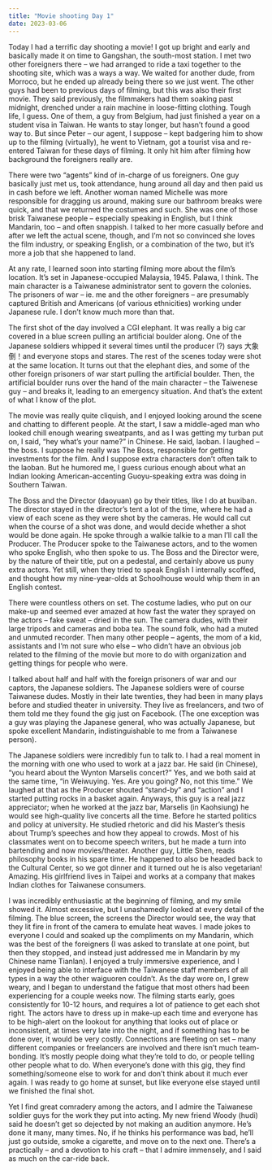 ```yaml
---
title: "Movie shooting Day 1"
date: 2023-03-06
---
```


Today I had a terrific day shooting a movie! I got up bright and early
and basically made it on time to Gangshan, the south-most station. I met two
other foreigners there – we had arranged to ride a taxi together to the
shooting site, which was a ways a way. We waited for another dude, from
Morroco, but he ended up already being there so we just went. The other guys had
been to previous days of filming, but this was also their first movie. They
said previously, the filmmakers had them soaking past midnight, drenched under
a rain machine in loose-fitting clothing. Tough life, I guess. One of them, a guy
from Belgium, had just finished a year on a student visa in Taiwan. He wants to
stay longer, but hasn’t found a good way to. But since Peter – our agent, I suppose
– kept badgering him to show up to the filming (virtually), he went to Vietnam,
got a tourist visa and re-entered Taiwan for these days of filming. It only hit
him after filming how background the foreigners really are.


There were two “agents” kind of in-charge of us foreigners. One guy
basically just met us, took attendance, hung around all day and then paid us in
cash before we left. Another woman named Michelle was more responsible for
dragging us around, making sure our bathroom breaks were quick, and that we
returned the costumes and such. She was one of those brisk Taiwanese people –
especially speaking in English, but I think Mandarin, too – and often snappish.
I talked to her more casually before and after we left the actual scene,
though, and I’m not so convinced she loves the film industry, or speaking
English, or a combination of the two, but it’s more a job that she happened to
land.


At any rate, I learned soon into starting filming more about the film’s
location. It’s set in Japanese-occupied Malaysia, 1945. Palawa, I think. The
main character is a Taiwanese administrator sent to govern the colonies. The
prisoners of war – ie. me and the other foreigners – are presumably captured
British and Americans (of various ethnicities) working under Japanese rule. I
don’t know much more than that. 


The first shot of the day involved a CGI elephant. It was really a big
car covered in a blue screen pulling an artificial boulder along. One of the
Japanese soldiers whipped it several times until the producer (?) says 大象倒！and everyone stops and stares. The rest of the scenes today were shot at
the same location. It turns out that the elephant dies, and some of the other
foreign prisoners of war start pulling the artificial boulder. Then, the
artificial boulder runs over the hand of the main character – the Taiwenese guy
– and breaks it, leading to an emergency situation. And that’s the extent of
what I know of the plot.


The
movie was really quite cliquish, and I enjoyed looking around the scene and
chatting to different people. At the start, I saw a middle-aged man who looked
chill enough wearing sweatpants, and as I was getting my turban put on, I said,
“hey what’s your name?” in Chinese. He said, laoban. I laughed – the boss.
I suppose he really was The Boss, responsible for getting investments for the
film. And I suppose extra characters don’t often talk to the laoban. But
he humored me, I guess curious enough about what an Indian looking American-accenting
Guoyu-speaking extra was doing in Southern Taiwan. 


The Boss
and the Director (daoyuan) go by their titles, like I do at buxiban.
The director stayed in the director’s tent a lot of the time, where he had a
view of each scene as they were shot by the cameras. He would call cut when
the course of a shot was done, and would decide whether a shot would be done again.
He spoke through a walkie talkie to a man I’ll call the Producer. The Producer
spoke to the Taiwanese actors, and to the women who spoke English, who then
spoke to us. The Boss and the Director were, by the nature of their title, put
on a pedestal, and certainly above us puny extra actors. Yet still, when they
tried to speak English I internally scoffed, and thought how my nine-year-olds at
Schoolhouse would whip them in an English contest.


There were
countless others on set. The costume ladies, who put on our make-up and seemed
ever amazed at how fast the water they sprayed on the actors – fake sweat –
dried in the sun. The camera dudes, with their large tripods and cameras and boba
tea. The sound folk, who had a muted and unmuted recorder. Then many other
people – agents, the mom of a kid, assistants and I’m not sure who else – who didn’t
have an obvious job related to the filming of the movie but more to do with
organization and getting things for people who were.


I talked
about half and half with the foreign prisoners of war and our captors, the Japanese
soldiers. The Japanese soldiers were of course Taiwanese dudes. Mostly in their
late twenties, they had been in many plays before and studied theater in university.
They live as freelancers, and two of them told me they found the gig just on Facebook.
(The one exception was a guy was playing the Japanese general, who was actually
Japanese, but spoke excellent Mandarin, indistinguishable to me from a Taiwanese
person).


The
Japanese soldiers were incredibly fun to talk to. I had a real moment in the
morning with one who used to work at a jazz bar. He said (in Chinese), “you heard
about the Wynton Marselis concert?” Yes, and we both said at the same time, “in
Weiwuying. Yes. Are you going? No, not this time.” We laughed at that as the Producer
shouted “stand-by” and “action” and I started putting rocks in a basket again. Anyways,
this guy is a real jazz appreciator; when he worked at the jazz bar, Marselis
(in Kaohsiung) he would see high-quality live concerts all the time. Before he
started politics and policy at university. He studied rhetoric and did his
Master’s thesis about Trump’s speeches and how they appeal to crowds. Most of
his classmates went on to become speech writers, but he made a turn into
bartending and now movies/theater. Another guy, Little Shen, reads philosophy
books in his spare time. He happened to also be headed back to the Cultural Center,
so we got dinner and it turned out he is also vegetarian! Amazing. His
girlfriend lives in Taipei and works at a company that makes Indian clothes for
Taiwanese consumers.


I was
incredibly enthusiastic at the beginning of filming, and my smile showed it.
Almost excessive, but I unashamedly looked at every detail of the filming. The
blue screen, the screens the Director would see, the way that they lit fire in
front of the camera to emulate heat waves. I made jokes to everyone I could and
soaked up the compliments on my Mandarin, which was the best of the foreigners
(I was asked to translate at one point, but then they stopped, and instead just
addressed me in Mandarin by my Chinese name Tianlan). I enjoyed a truly
immersive experience, and I enjoyed being able to interface with the Taiwanese
staff members of all types in a way the other waiguoren couldn’t. As the
day wore on, I grew weary, and I began to understand the fatigue that most
others had been experiencing for a couple weeks now. The filming starts early,
goes consistently for 10-12 hours, and requires a lot of patience to get each
shot right. The actors have to dress up in make-up each time and everyone has
to be high-alert on the lookout for anything that looks out of place or inconsistent,
at times very late into the night, and if something has to be done over, it
would be very costly. Connections are fleeting on set – many different
companies or freelancers are involved and there isn’t much team-bonding. It’s
mostly people doing what they’re told to do, or people telling other people
what to do. When everyone’s done with this gig, they find something/someone
else to work for and don’t think about it much ever again. I was ready to go
home at sunset, but like everyone else stayed until we finished the final shot.



Yet I
find great comradery among the actors, and I admire the Taiwanese soldier guys
for the work they put into acting. My new friend Woody (hudi) said he doesn’t
get so dejected by not making an audition anymore. He’s done it many, many
times. No, if he thinks his performance was bad, he’ll just go outside, smoke a
cigarette, and move on to the next one. There’s a practically – and a devotion
to his craft – that I admire immensely, and I said as much on the car-ride back.
